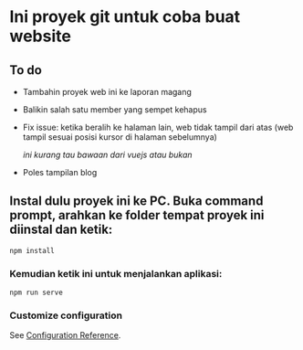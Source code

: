 # Ini proyek git untuk coba buat website

## To do
- Tambahin proyek web ini ke laporan magang
- Balikin salah satu member yang sempet kehapus
- Fix issue: ketika beralih ke halaman lain, web tidak tampil dari atas (web tampil sesuai posisi kursor di halaman sebelumnya)
  
  *ini kurang tau bawaan dari vuejs atau bukan*
- Poles tampilan blog

## Instal dulu proyek ini ke PC. Buka command prompt, arahkan ke folder tempat proyek ini diinstal dan ketik:
```
npm install
```

### Kemudian ketik ini untuk menjalankan aplikasi:
```
npm run serve
```

### Customize configuration
See [Configuration Reference](https://cli.vuejs.org/config/).
